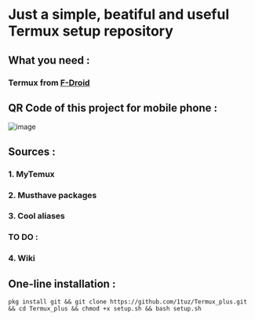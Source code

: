 # Just a simple, beatiful and useful Termux setup repository
## What you need :
### Termux from [F-Droid](https://f-droid.org/ru/packages/com.termux)
## QR Code of this project for mobile phone :
![image](https://user-images.githubusercontent.com/58532577/183144744-edfc4ca9-a3a1-4cc6-b844-93827777b684.png)
## Sources :
### 1. MyTemux
### 2. Musthave packages
### 3. Cool aliases
### TO DO :
### 4. Wiki
## One-line installation :
```
pkg install git && git clone https://github.com/1tuz/Termux_plus.git && cd Termux_plus && chmod +x setup.sh && bash setup.sh
```
